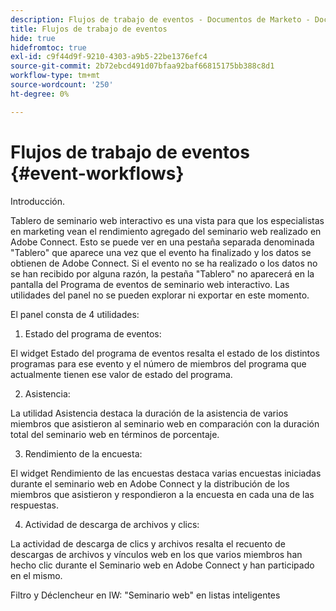 ```yaml
---
description: Flujos de trabajo de eventos - Documentos de Marketo - Documentación del producto
title: Flujos de trabajo de eventos
hide: true
hidefromtoc: true
exl-id: c9f44d9f-9210-4303-a9b5-22be1376efc4
source-git-commit: 2b72ebcd491d07bfaa92baf66815175bb388c8d1
workflow-type: tm+mt
source-wordcount: '250'
ht-degree: 0%

---
```


# Flujos de trabajo de eventos {#event-workflows}

Introducción.

Tablero de seminario web interactivo es una vista para que los especialistas en marketing vean el rendimiento agregado del seminario web realizado en Adobe Connect. Esto se puede ver en una pestaña separada denominada &quot;Tablero&quot; que aparece una vez que el evento ha finalizado y los datos se obtienen de Adobe Connect. Si el evento no se ha realizado o los datos no se han recibido por alguna razón, la pestaña &quot;Tablero&quot; no aparecerá en la pantalla del Programa de eventos de seminario web interactivo. Las utilidades del panel no se pueden explorar ni exportar en este momento.

El panel consta de 4 utilidades:

1. Estado del programa de eventos:

El widget Estado del programa de eventos resalta el estado de los distintos programas para ese evento y el número de miembros del programa que actualmente tienen ese valor de estado del programa.

2. Asistencia:

La utilidad Asistencia destaca la duración de la asistencia de varios miembros que asistieron al seminario web en comparación con la duración total del seminario web en términos de porcentaje.

3. Rendimiento de la encuesta:

El widget Rendimiento de las encuestas destaca varias encuestas iniciadas durante el seminario web en Adobe Connect y la distribución de los miembros que asistieron y respondieron a la encuesta en cada una de las respuestas.

4. Actividad de descarga de archivos y clics:

La actividad de descarga de clics y archivos resalta el recuento de descargas de archivos y vínculos web en los que varios miembros han hecho clic durante el Seminario web en Adobe Connect y han participado en el mismo.



Filtro y Déclencheur en IW: &quot;Seminario web&quot; en listas inteligentes